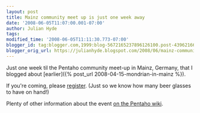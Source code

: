 ```yaml
---
layout: post
title: Mainz community meet up is just one week away
date: '2008-06-05T11:07:00.001-07:00'
author: Julian Hyde
tags:
modified_time: '2008-06-05T11:11:30.773-07:00'
blogger_id: tag:blogger.com,1999:blog-5672165237896126100.post-4396216680385497207
blogger_orig_url: https://julianhyde.blogspot.com/2008/06/mainz-community-meet-up-is-just-one.html
---
```


Just one week til the Pentaho community meet-up in Mainz, Germany,
that I blogged about
[earlier]({% post_url 2008-04-15-mondrian-in-mainz %}).

If you're coming, please
[register](https://pentaho2008mainz.eventbrite.com/). (Just so
we know how many beer glasses to have on hand!)

Plenty of other information about the event
[on the Pentaho wiki](https://wiki.pentaho.com/display/COM/Pentaho+Community+Gathering+-+Mainz+2008).
